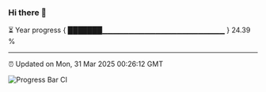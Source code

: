 ### Hi there 👋

⏳ Year progress { ███████▁▁▁▁▁▁▁▁▁▁▁▁▁▁▁▁▁▁▁▁▁▁▁ } 24.39 %

---

⏰ Updated on Mon, 31 Mar 2025 00:26:12 GMT

![Progress Bar CI](https://github.com/liununu/liununu/workflows/Progress%20Bar%20CI/badge.svg)

